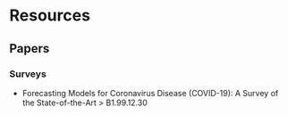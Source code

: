 # Resources

## Papers

### Surveys

-   Forecasting Models for Coronavirus Disease (COVID-19): A Survey of the State-of-the-Art > B1.99.12.30
